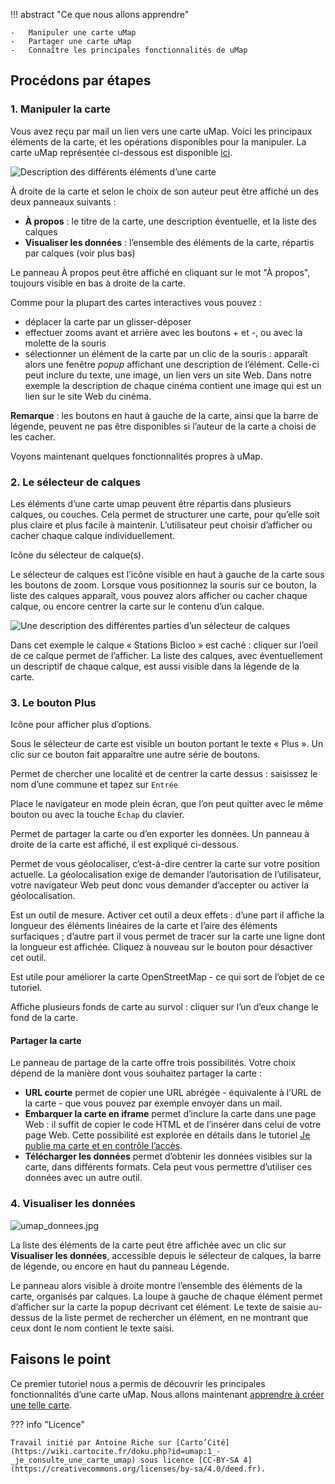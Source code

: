 !!! abstract "Ce que nous allons apprendre"

    -   Manipuler une carte uMap
    -   Partager une carte uMap
    -   Connaître les principales fonctionnalités de uMap


## Procédons par étapes

### 1. Manipuler la carte

Vous avez reçu par mail un lien vers une carte uMap. Voici les
principaux éléments de la carte, et les opérations disponibles pour la
manipuler. La carte uMap représentée ci-dessous est disponible
[ici](http://umap.openstreetmap.fr/fr/map/festival-des-3-continents_26381).

![Description des différents éléments d’une carte](../../static/tutoriels/1-je-consulte-une-carte-umap/anatomie_carte_umap_2021.jpg)


À droite de la carte et selon le choix de son auteur peut être affiché
un des deux panneaux suivants :

-   **À propos** : le titre de la carte, une description éventuelle, et
    la liste des calques
-   **Visualiser les données** : l’ensemble des éléments de la carte,
    répartis par calques (voir plus bas)

Le panneau À propos peut être affiché en cliquant sur le mot "À propos",
toujours visible en bas à droite de la carte.

Comme pour la plupart des cartes interactives vous pouvez :

-   déplacer la carte par un glisser-déposer
-   effectuer zooms avant et arrière avec les boutons + et -, ou avec la
    molette de la souris
-   sélectionner un élément de la carte par un clic de la souris :
    apparaît alors une fenêtre *popup* affichant une description de
    l’élément. Celle-ci peut inclure du texte, une image, un lien vers
    un site Web. Dans notre exemple la description de chaque cinéma
    contient une image qui est un lien sur le site Web du cinéma.

**Remarque** : les boutons en haut à gauche de la carte, ainsi que la
barre de légende, peuvent ne pas être disponibles si l’auteur de la
carte a choisi de les cacher.

Voyons maintenant quelques fonctionnalités propres à uMap.

### 2. Le sélecteur de calques

Les éléments d’une carte umap peuvent être répartis dans plusieurs
calques, ou couches. Cela permet de structurer une carte, pour qu’elle
soit plus claire et plus facile à maintenir. L’utilisateur peut choisir
d’afficher ou cacher chaque calque individuellement.

<shot-scraper
    data-output="static/tutoriels/control-browse.png"
    data-url="https://umap.openstreetmap.fr/en/map/new/"
    data-alt="Icône du sélecteur de calque(s)."
    data-selector=".umap-control-browse"
    data-width="48"
    data-height="48"
    data-padding="5"
    >Icône du sélecteur de calque(s).</shot-scraper>

Le sélecteur de calques est
l’icône visible en haut à gauche de la carte sous les boutons de zoom.
Lorsque vous positionnez la souris sur ce bouton, la liste des calques
apparaît, vous pouvez alors afficher ou cacher chaque calque, ou encore
centrer la carte sur le contenu d’un calque.

![Une description des différentes parties d’un sélecteur de calques](../../static/tutoriels/1-je-consulte-une-carte-umap/umap_sélecteur_calques.png)

Dans cet exemple le calque « Stations Bicloo » est caché :
cliquer sur l’oeil de ce calque permet de l’afficher.
La liste des calques, avec éventuellement un descriptif de chaque
calque, est aussi visible dans la légende de la carte.

### 3. Le bouton Plus

<shot-scraper
    data-output="static/tutoriels/control-more.png"
    data-url="https://umap.openstreetmap.fr/en/map/new/"
    data-alt="Icône pour afficher plus d’options."
    data-width="46"
    data-height="33"
    data-selector=".umap-control-more"
    data-padding="5"
    >Icône pour afficher plus d’options.</shot-scraper>

Sous le sélecteur de carte est visible un bouton portant le texte « Plus ».
Un clic sur ce bouton fait apparaître une autre série de boutons.

<shot-scraper
    data-output="static/tutoriels/control-search.png"
    data-url="https://umap.openstreetmap.fr/en/map/new/"
    data-alt="Icône du sélecteur de recherche."
    data-selector=".leaflet-control-search"
    data-width="48"
    data-height="48"
    data-padding="5"
    >Permet de chercher une localité et de centrer la carte dessus :
    saisissez le nom d’une commune et tapez sur `Entrée`</shot-scraper>

<shot-scraper
    data-output="static/tutoriels/control-fullscreen.png"
    data-url="https://umap.openstreetmap.fr/en/map/new/"
    data-alt="Icône de la mise en plein écran."
    data-selector=".leaflet-control-fullscreen"
    data-width="48"
    data-height="48"
    data-padding="5"
    >Place le navigateur en mode plein écran, que l’on peut quitter avec le même
    bouton ou avec la touche `Échap` du clavier.</shot-scraper>

<shot-scraper
    data-output="static/tutoriels/control-embed.png"
    data-url="https://umap.openstreetmap.fr/en/map/new/"
    data-alt="Icône du partage et de l’intégration."
    data-selector=".leaflet-control-embed"
    data-width="48"
    data-height="48"
    data-padding="5"
    >Permet de partager la carte ou d’en exporter les données.
    Un panneau à droite de la carte est affiché, il est expliqué ci-dessous.</shot-scraper>

<shot-scraper
    data-output="static/tutoriels/control-locate.png"
    data-url="https://umap.openstreetmap.fr/en/map/new/"
    data-alt="Icône de la géolocalisation."
    data-selector=".leaflet-control-locate"
    data-width="48"
    data-height="48"
    data-padding="5"
    data-javascript="document.querySelector('.umap-control-more').click()"
    >
    Permet de vous géolocaliser, c’est-à-dire centrer la carte sur votre position
    actuelle. La géolocalisation exige de demander l’autorisation de l’utilisateur,
    votre navigateur Web peut donc vous demander d’accepter ou activer la géolocalisation.
</shot-scraper>

<shot-scraper
    data-output="static/tutoriels/measure-control.png"
    data-url="https://umap.openstreetmap.fr/en/map/new/"
    data-alt="Icône de mesure."
    data-selector=".leaflet-measure-control"
    data-width="48"
    data-height="48"
    data-padding="5"
    data-javascript="document.querySelector('.umap-control-more').click()"
    >
    Est un outil de mesure.
    Activer cet outil a deux effets : d’une part il affiche la longueur
    des éléments linéaires de la carte et l’aire des éléments
    surfaciques ; d’autre part il vous permet de tracer sur la carte une
    ligne dont la longueur est affichée. Cliquez à nouveau sur le bouton
    pour désactiver cet outil.
</shot-scraper>

<shot-scraper
    data-output="static/tutoriels/control-edit-in-osm.png"
    data-url="https://umap.openstreetmap.fr/en/map/new/"
    data-alt="Icône pour éditer les données OpenStreetMap."
    data-selector=".leaflet-control-edit-in-osm"
    data-width="48"
    data-height="48"
    data-padding="5"
    data-javascript="document.querySelector('.umap-control-more').click()"
    >
    Est utile pour améliorer la carte OpenStreetMap - ce qui sort de l’objet de ce tutoriel.
</shot-scraper>

<shot-scraper
    data-output="static/tutoriels/control-icon-layers.png"
    data-url="https://umap.openstreetmap.fr/en/map/new/"
    data-alt="Icône de changement de fond de carte."
    data-selector=".leaflet-iconLayers"
    data-width="48"
    data-height="48"
    data-padding="5"
    data-javascript="document.querySelector('.umap-control-more').click()"
    >
    Affiche plusieurs fonds de carte au survol :
    cliquer sur l’un d’eux change le fond de la carte.</shot-scraper>


#### Partager la carte

Le panneau de partage de la carte offre trois possibilités. Votre choix
dépend de la manière dont vous souhaitez partager la carte :

-   **URL courte** permet de copier une URL abrégée - équivalente à
    l’URL de la carte - que vous pouvez par exemple envoyer dans un
    mail.
-   **Embarquer la carte en iframe** permet d’inclure la carte dans une
    page Web : il suffit de copier le code HTML et de l’insérer dans
    celui de votre page Web. Cette possibilité est explorée en détails
    dans le tutoriel
    [Je publie ma carte et en contrôle l’accès](7-publishing-and-permissions.md).
-   **Télécharger les données** permet d’obtenir les données visibles
    sur la carte, dans différents formats. Cela peut vous permettre
    d’utiliser ces données avec un autre outil.


### 4. Visualiser les données

![umap_donnees.jpg](../../static/tutoriels/1-je-consulte-une-carte-umap/umap_donnees.jpg)

La liste des éléments de la carte peut être affichée avec un clic sur
**Visualiser les données**, accessible depuis le sélecteur de calques,
la barre de légende, ou encore en haut du panneau Légende.

Le panneau alors visible à droite montre l’ensemble des éléments de la
carte, organisés par calques. La loupe à gauche de chaque élément permet
d’afficher sur la carte la popup décrivant cet élément. Le texte de
saisie au-dessus de la liste permet de rechercher un élément, en ne
montrant que ceux dont le nom contient le texte saisi.


## Faisons le point

Ce premier tutoriel nous a permis de découvrir les principales
fonctionnalités d’une carte uMap. Nous allons maintenant
[apprendre à créer une telle carte](2-first-map.md).


??? info "Licence"

    Travail initié par Antoine Riche sur [Carto’Cité](https://wiki.cartocite.fr/doku.php?id=umap:1_-_je_consulte_une_carte_umap) sous licence [CC-BY-SA 4](https://creativecommons.org/licenses/by-sa/4.0/deed.fr).
